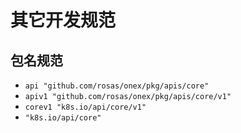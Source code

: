 # 其它开发规范

## 包名规范 

- `api "github.com/rosas/onex/pkg/apis/core"`
- `apiv1 "github.com/rosas/onex/pkg/apis/core/v1"`
- `corev1 "k8s.io/api/core/v1"`
- `"k8s.io/api/core"`
